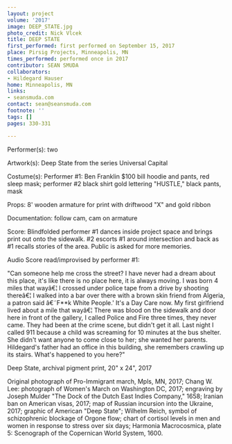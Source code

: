 ```yaml
---
layout: project
volume: '2017'
image: DEEP_STATE.jpg
photo_credit: Nick Vlcek
title: DEEP STATE
first_performed: first performed on September 15, 2017
place: Pirsig Projects, Minneapolis, MN
times_performed: performed once in 2017
contributor: SEAN SMUDA
collaborators:
- Hildegard Hauser
home: Minneapolis, MN
links:
- seansmuda.com
contact: sean@seansmuda.com
footnote: ''
tags: []
pages: 330-331

---
```


Performer(s): two

Artwork(s): Deep State from the series Universal Capital

Costume(s): Performer #1: Ben Franklin $100 bill hoodie and pants, red sleep mask; performer #2 black shirt gold lettering "HUSTLE," black pants, mask

Props: 8' wooden armature for print with driftwood "X" and gold ribbon

Documentation: follow cam, cam on armature

Score: Blindfolded performer #1 dances inside project space and brings print out onto the sidewalk. #2 escorts #1 around intersection and back as #1 recalls stories of the area. Public is asked for more memories.

Audio Score read/improvised by performer #1:

"Can someone help me cross the street? I have never had a dream about this place, it's like there is no place here, it is always moving. I was born 4 miles that wayâ€¦ I crossed under police tape from a drive by shooting thereâ€¦ I walked into a bar over there with a brown skin friend from Algeria, a patron said â€˜F**k White People.' It's a Day Care now. My first girlfriend lived about a mile that wayâ€¦ There was blood on the sidewalk and door here in front of the gallery, I called Police and Fire three times, they never came. They had been at the crime scene, but didn't get it all. Last night I called 911 because a child was screaming for 10 minutes at the bus shelter. She didn't want anyone to come close to her; she wanted her parents. Hildegard's father had an office in this building, she remembers crawling up its stairs. What's happened to you here?"

Deep State, archival pigment print, 20" x 24", 2017

Original photograph of Pro-Immigrant march, Mpls, MN, 2017; Chang W. Lee: photograph of Women's March on Washington DC, 2017; engraving by Joseph Mulder "The Dock of the Dutch East Indies Company," 1658; Iranian ban on American visas, 2017; map of Russian incursion into the Ukraine, 2017; graphic of American "Deep State"; Wilhelm Reich, symbol of schizophrenic blockage of Orgone flow; chart of cortisol levels in men and women in response to stress over six days; Harmonia Macrocosmica, plate 5: Scenograph of the Copernican World System, 1600.

